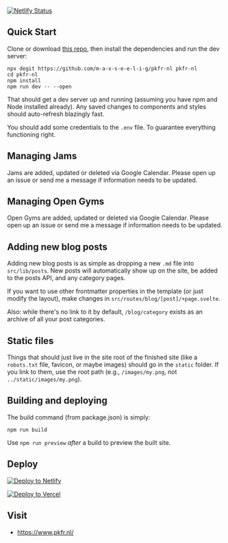 [![Netlify Status](https://api.netlify.com/api/v1/badges/dcc3a06f-99aa-4007-a795-5a0df889dced/deploy-status)](https://app.netlify.com/sites/pkfr/deploys)

## Quick Start
Clone or download [this repo](https://github.com/m-a-x-s-e-e-l-i-g/pkfr-nl), then install the dependencies and run the dev server:

```
npx degit https://github.com/m-a-x-s-e-e-l-i-g/pkfr-nl pkfr-nl
cd pkfr-nl
npm install
npm run dev -- --open
```

That should get a dev server up and running (assuming you have npm and Node installed already). Any saved changes to components and styles should auto-refresh blazingly fast.

You should add some credentials to the `.env` file. To guarantee everything functioning right.

## Managing Jams

Jams are added, updated or deleted via Google Calendar.
Please open up an issue or send me a message if information needs to be updated.

## Managing Open Gyms

Open Gyms are added, updated or deleted via Google Calendar.
Please open up an issue or send me a message if information needs to be updated.

## Adding new blog posts

Adding new blog posts is as simple as dropping a new `.md` file into `src/lib/posts`. New posts will automatically show up on the site, be added to the posts API, and any category pages.

If you want to use other frontmatter properties in the template (or just modify the layout), make changes in `src/routes/blog/[post]/+page.svelte`.

Also: while there's no link to it by default, `/blog/category` exists as an archive of all your post categories.

## Static files

Things that should just live in the site root of the finished site (like a `robots.txt` file, favicon, or maybe images) should go in the `static` folder. If you link to them, use the root path (e.g., `/images/my.png`, not `../static/images/my.png`).

## Building and deploying

The build command (from package.json) is simply:

```
npm run build
```

Use `npm run preview` _after_ a build to preview the built site.

## Deploy

[![Deploy to Netlify](https://www.netlify.com/img/deploy/button.svg)](https://app.netlify.com/start/deploy?repository=https://github.com/m-a-x-s-e-e-l-i-g/pkfr-nl)

[![Deploy to Vercel](https://vercel.com/button)](https://vercel.com/import/project?template=https://github.com/m-a-x-s-e-e-l-i-g/pkfr-nl)

## Visit
- https://www.pkfr.nl/
